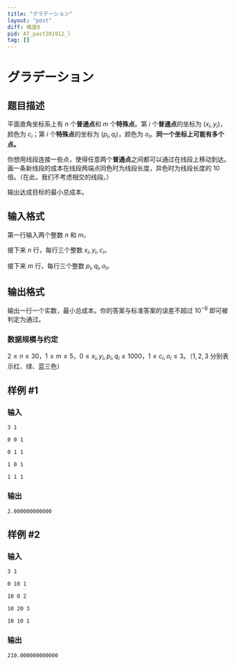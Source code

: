 ```yaml
---
title: "グラデーション"
layout: "post"
diff: 难度0
pid: AT_past201912_l
tag: []
---
```


# グラデーション

## 题目描述

平面直角坐标系上有 $n$ 个**普通点**和 $m$ 个**特殊点**。第 $i$ 个**普通点**的坐标为 $(x_i,y_i)$，颜色为 $c_i$；第 $i$ 个**特殊点**的坐标为 $(p_i,q_i)$，颜色为 $o_i$。**同一个坐标上可能有多个点。**

你想用线段连接一些点，使得任意两个**普通点**之间都可以通过在线段上移动到达。画一条新线段的成本在线段两端点同色时为线段长度，异色时为线段长度的 $10$ 倍。（在此，我们不考虑相交的线段。）

输出达成目标的最小总成本。

## 输入格式

第一行输入两个整数 $n$ 和 $m$。

接下来 $n$ 行，每行三个整数 $x_i,y_i,c_i$。

接下来 $m$ 行，每行三个整数 $p_i,q_i,o_i$。

## 输出格式

输出一行一个实数，最小总成本。你的答案与标准答案的误差不超过 $10^{-6}$ 即可被判定为通过。

### 数据规模与约定

$2 \le n \le 30$，$1 \le m \le 5$，$0 \le x_i,y_i,p_i,q_i \le 1000$，$1 \le c_i,o_i \le 3$。（$1,2,3$ 分别表示红、绿、蓝三色）

## 样例 #1

### 输入

```
3 1
0 0 1
0 1 1
1 0 1
1 1 1
```

### 输出

```
2.000000000000
```

## 样例 #2

### 输入

```
3 1
0 10 1
10 0 2
10 20 3
10 10 1
```

### 输出

```
210.000000000000
```

